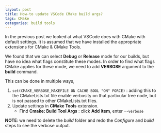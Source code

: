 ```yaml
---
layout: post
title: How-to update VSCode CMake build args?
tags: CMake
categories: build tools
---
```


In the previous post we looked at what VSCode does with CMake with default settings.
It is assumed that we have installed the appropriate extensions for CMake & CMake Tools.

We found that we can select **Debug** or **Release** mode for our builds, but have no idea what flags constitute these modes.
In order to find what flags CMake applies for these mode, we need to add **VERBOSE** argument to the **build** command.

This can be done in multiple ways,
1. `set(CMAKE_VERBOSE_MAKEFILE ON CACHE BOOL "ON" FORCE)` : adding this to the CMakeLists.txt file enable verbosity on that particular tree node, but is not passed to other CMakeLists.txt files.
2. Update settings in **CMake Tools** extension.
   - Find **Cmake: Build Tool Args** : click **Add Item**, enter `--verbose`

**NOTE**: we need to delete the *build* folder and redo the *Configure* and *build* steps to see the verbose output.

